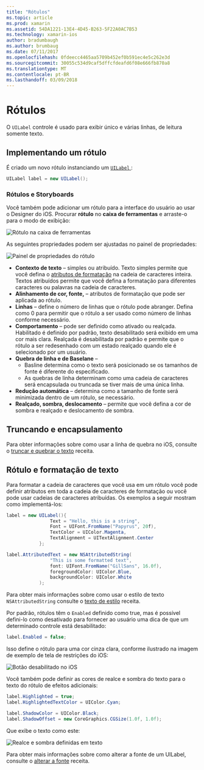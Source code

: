 ```yaml
---
title: "Rótulos"
ms.topic: article
ms.prod: xamarin
ms.assetid: 54DA1221-13E4-4D45-B263-5F22A0AC7B53
ms.technology: xamarin-ios
author: bradumbaugh
ms.author: brumbaug
ms.date: 07/11/2017
ms.openlocfilehash: 0fdeecc4465aa5709b452ef0b591ec4e5c262e3d
ms.sourcegitcommit: 30055c534d9caf5dffcfdeafd6f08e666fb870a8
ms.translationtype: MT
ms.contentlocale: pt-BR
ms.lasthandoff: 03/09/2018
---
```

# <a name="labels"></a>Rótulos

O `UILabel` controle é usado para exibir único e várias linhas, de leitura somente texto. 

## <a name="implementing-a-label"></a>Implementando um rótulo

É criado um novo rótulo instanciando um [ `UILabel` ](https://developer.xamarin.com/api/type/UIKit.UILabel/):

```csharp
UILabel label = new UILabel();
```

### <a name="labels-and-storyboards"></a>Rótulos e Storyboards

Você também pode adicionar um rótulo para a interface do usuário ao usar o Designer do iOS. Procurar **rótulo** no **caixa de ferramentas** e arraste-o para o modo de exibição:

![Rótulo na caixa de ferramentas](labels-images/image3.png)

As seguintes propriedades podem ser ajustadas no painel de propriedades:

![Painel de propriedades do rótulo](labels-images/image2.png)

- **Contexto de texto** – simples ou atribuído. Texto simples permite que você defina o [atributos de formatação](#Formatting_Text_and_Label) na cadeia de caracteres inteira. Textos atribuídos permite que você defina a formatação para diferentes caracteres ou palavras na cadeia de caracteres.
- **Alinhamento de cor, fonte,** – atributos de formatação que pode ser aplicada ao rótulo.
- **Linhas** – define o número de linhas que o rótulo pode abranger. Defina como 0 para permitir que o rótulo a ser usado como número de linhas conforme necessário.
- **Comportamento** – pode ser definido como ativado ou realçada. Habilitado é definido por padrão, texto desabilitado será exibido em uma cor mais clara. Realçada é desabilitada por padrão e permite que o rótulo a ser redesenhado com um estado realçado quando ele é selecionado por um usuário.
- **Quebra de linha e de Baselane** – 
    - Basline determina como o texto será posicionado se os tamanhos de fonte é diferente do especificado.
    - As quebras de linha determinam como uma cadeia de caracteres será encapsulada ou truncada se tiver mais de uma única linha.
- **Redução automática** – determina como a tamanho de fonte será minimizada dentro de um rótulo, se necessário.
- **Realçado, sombra, deslocamento** – permite que você defina a cor de sombra e realçado e deslocamento de sombra.

## <a name="truncating-and-wrapping"></a>Truncando e encapsulamento

Para obter informações sobre como usar a linha de quebra no iOS, consulte o [truncar e quebrar o texto](https://developer.xamarin.com/recipes/ios/standard_controls/labels/uilabel-truncate-wrap-text/) receita.

<a name="Formatting_Text_and_Label"/>

## <a name="formatting-text-and-label"></a>Rótulo e formatação de texto

Para formatar a cadeia de caracteres que você usa em um rótulo você pode definir atributos em toda a cadeia de caracteres de formatação ou você pode usar cadeias de caracteres atribuídas. Os exemplos a seguir mostram como implementá-los:

```csharp
label = new UILabel(){
                Text = "Hello, this is a string",
                Font = UIFont.FromName("Papyrus", 20f),
                TextColor = UIColor.Magenta,
                TextAlignment = UITextAlignment.Center
            };
```

```csharp
label.AttributedText = new NSAttributedString(
                "This is some formatted text",
                font: UIFont.FromName("GillSans", 16.0f),
                foregroundColor: UIColor.Blue,
                backgroundColor: UIColor.White
            );
```

Para obter mais informações sobre como usar o estilo de texto `NSAttributedString` consulte o [texto de estilo](https://developer.xamarin.com/recipes/ios/standard_controls/text_field/style_text/) receita.

Por padrão, rótulos têm o `Enabled` definido como true, mas é possível defini-lo como desativado para fornecer ao usuário uma dica de que um determinado controle está desabilitado:

```csharp
label.Enabled = false;
```

Isso define o rótulo para uma cor cinza clara, conforme ilustrado na imagem de exemplo de tela de restrições do iOS:

![Botão desabilitado no iOS](labels-images/image1.png)

Você também pode definir as cores de realce e sombra do texto para o texto do rótulo de efeitos adicionais:

```csharp
label.Highlighted = true;
label.HighlightedTextColor = UIColor.Cyan;

label.ShadowColor = UIColor.Black;
label.ShadowOffset = new CoreGraphics.CGSize(1.0f, 1.0f);
```

Que exibe o texto como este:

![Realce e sombra definidas em texto](labels-images/image4.png)

Para obter mais informações sobre como alterar a fonte de um UILabel, consulte o [alterar a fonte](https://developer.xamarin.com/recipes/ios/standard_controls/labels/change_the_font/) receita.





